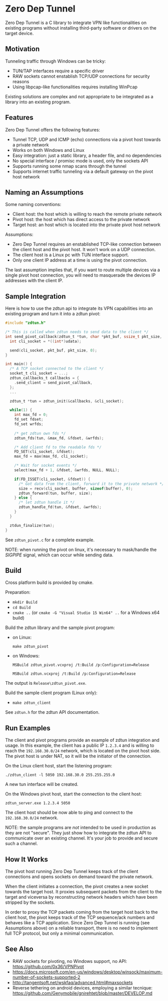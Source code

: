 # Zero Dep Tunnel

Zero Dep Tunnel is a C library to integrate VPN like functionalities on existing
programs without installing third-party software or drivers on the target device.

## Motivation

Tunneling traffic through Windows can be tricky:
  - TUN/TAP interfaces require a specific driver
  - RAW sockets cannot enstablish TCP/UDP connections for security reasons
  - Using libpcap-like functionalities requires installing WinPcap

Existing solutions are complex and not appropriate to be integrated as a library
into an existing program.

## Features

Zero Dep Tunnel offers the following features:

  - Tunnel TCP, UDP and ICMP (echo) connections via a pivot host towards a private network
  - Works on both Windows and Linux
  - Easy integration: just a static library, a header file, and no dependencies
  - No special interface / promisc mode is used, only the sockets API
  - Supports running some nmap scans through the tunnel
  - Supports internet traffic tunneling via a default gateway on the pivot host network

## Naming an Assumptions

Some naming conventions:
  - Client host: the host which is willing to reach the remote private network
  - Pivot host: the host which has direct access to the private network
  - Target host: an host which is located into the private pivot host network

Assumptions:
  - Zero Dep Tunnel requires an enstablished TCP-like connection between the client host
    and the pivot host. It won't work on a UDP connection.
  - The client host is a Linux pc with TUN interface support.
  - Only one client IP address at a time is using the pivot connection.

The last assumption implies that, if you want to route multiple devices via a single
pivot host connection, you will need to masquerade the devices IP addresses with the client
IP.

## Sample Integration

Here is how to use the zdtun api to integrate its VPN capabilities into an existing program and turn it into a zdtun pivot:

```c
#include "zdtun.h"

/* This is called when zdtun needs to send data to the client */
int send_pivot_callback(zdtun_t *tun, char *pkt_buf, ssize_t pkt_size, void *udata) {
  int cli_socket = *((int*)udata);

  send(cli_socket, pkt_buf, pkt_size, 0);
}

int main() {
  /* A TCP socket connected to the client */
  socket_t cli_socket = ...;
  zdtun_callbacks_t callbacks = {
    .send_client = send_pivot_callback,
  };
  ...

  zdtun_t *tun = zdtun_init(&callbacks, &cli_socket);

  while(1) {
    int max_fd = 0;
    fd_set fdset;
    fd_set wrfds;
  
    /* get zdtun own fds */
    zdtun_fds(tun, &max_fd, &fdset, &wrfds);

    /* Add client fd to the readable fds */
    FD_SET(cli_socket, &fdset);
    max_fd = max(max_fd, cli_socket);

    /* Wait for socket events */
    select(max_fd + 1, &fdset, &wrfds, NULL, NULL);

    if(FD_ISSET(cli_socket, &fdset)) {
      /* Got data from the client, forward it to the private network */
      size = recv(cli_socket, buffer, sizeof(buffer), 0);
      zdtun_forward(tun, buffer, size);
    } else {
      /* let zdtun handle it */
      zdtun_handle_fd(tun, &fdset, &wrfds);
    }
  }

  ztdun_finalize(tun);
}
```

See `zdtun_pivot.c` for a complete example.

NOTE: when running the pivot on linux, it's necessary to mask/handle the *SIGPIPE*
signal, which can occur while sending data.

## Build

Cross platform build is provided by cmake.

Preparation:
  - `mkdir Build`
  - `cd Build`
  - `cmake ..` (or `cmake -G "Visual Studio 15 Win64" ..` for a Windows x64 build)

Build the zdtun library and the sample pivot program:
  - on Linux:

    `make zdtun_pivot`

  - on Windows:

    `MSBuild zdtun_pivot.vcxproj /t:Build /p:Configuration=Release`

    `MSBuild zdtun.vcxproj /t:Build /p:Configuration=Release`

  The output is `Release\zdtun_pivot.exe`.

Build the sample client program (Linux only):
  - `make zdtun_client`

See `zdtun.h` for the zdtun API documentation.

## Run Examples

The client and pivot programs provide an example of zdtun integration and usage.
In this example, the client has a public IP `1.2.3.4` and is willing to reach the
`192.168.30.0/24` network, which is located on the pivot host side.
The pivot host is under NAT, so it will be the initiator of the connection.

On the Linux client host, start the listening program:

  `./zdtun_client -l 5050 192.168.30.0 255.255.255.0`

A new tun interface will be created.

On the Windows pivot host, start the connection to the client host:

  `zdtun_server.exe 1.2.3.4 5050`

The client host should be now able to ping and connect to the `192.168.30.0/24`
network.

NOTE: the sample programs are *not* intended to be used in production as they
are not "secure". They just show how to integrate the zdtun API to
communicate over an existing channel. It's your job to provide and secure such
a channel.

## How It Works

The pivot host running Zero Dep Tunnel keeps track of the client connections and opens sockets on demand toward the private network.

When the client initiates a connection, the pivot creates a new socket towards
the target host. It proxies subsequent packets from the client to the target and
viceversa by reconstructing network headers which have been stripped by the sockets.

In order to proxy the TCP packets coming from the target host back to the client
host, the pivot keeps track of the TCP sequence/ack numbers and behaves like a
TCP application. Since Zero Dep Tunnel is running (see Assumptions above) on a
reliable transport, there is no need to implement full TCP protocol, but only a
minimal communication.

## See Also

- RAW sockets for pivoting, no Windows support, no API: https://github.com/0x36/VPNPivot
- https://docs.microsoft.com/en-us/windows/desktop/winsock/maximum-number-of-sockets-supported-2
- http://tangentsoft.net/wskfaq/advanced.html#maxsockets
- Reverse tethering on android devices, employing a similar tecnique: https://github.com/Genymobile/gnirehtet/blob/master/DEVELOP.md
